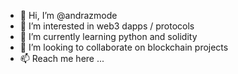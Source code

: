 - 👋 Hi, I’m @andrazmode
- 👀 I’m interested in web3 dapps / protocols
- 🌱 I’m currently learning python and solidity
- 💞️ I’m looking to collaborate on blockchain projects
- 📫 Reach me here ...

<!---
andrazmode/andrazmode is a ✨ special ✨ repository because its `README.md` (this file) appears on your GitHub profile.
You can click the Preview link to take a look at your changes.
--->
